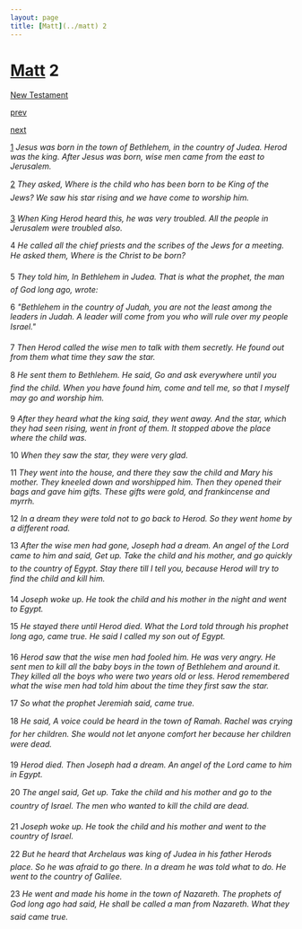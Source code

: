 ```yaml
---
layout: page
title: [Matt](../matt) 2
---
```


# [Matt](../matt) 2

[New Testament](/new-testament)


[prev](matt-1.html)


[next](matt-3.html)

[1](https://reddit.com/75o4tk) _Jesus was born in the town of Bethlehem, in the country of Judea. Herod was the king.  After Jesus was born, wise men came from the east to Jerusalem._

[2](https://reddit.com/75o4tl) _They asked, Where is the child who has been born to be King of the Jews? We saw his star rising and we have come to worship him._

[3](https://reddit.com/75o4to) _When King Herod heard this, he was very troubled. All the people in Jerusalem were troubled also._

4 _He called all the chief priests and the scribes of the Jews for a meeting. He asked them,  Where is the Christ to be born?_

5 _They told him, In Bethlehem in Judea. That is what the prophet, the man of God long ago, wrote:_

6 _"Bethlehem in the country of Judah, you are not the least among the leaders in Judah. A leader will come from you who will rule over my people Israel." _

7 _Then Herod called the wise men to talk with them secretly. He found out from them what time they saw the star._

8 _He sent them to Bethlehem. He said, Go and ask everywhere until you find the child.  When you have found him, come and tell me, so that I myself may go and worship him._

9 _After they heard what the king said, they went away. And the star, which they had seen rising, went in front of them. It stopped above the place where the child was._

10 _When they saw the star, they were very glad._

11 _They went into the house, and there they saw the child and Mary his mother. They kneeled down and worshipped him. Then they opened their bags and gave him gifts.  These gifts were gold, and frankincense and myrrh._

12 _In a dream they were told not to go back to Herod. So they went home by a different road._

13 _After the wise men had gone, Joseph had a dream. An angel of the Lord came to him and said, Get up. Take the child and his mother, and go quickly to the country of Egypt. Stay there till I tell you, because Herod will try to find the child and kill him._

14 _Joseph woke up. He took the child and his mother in the night and went to Egypt._

15 _He stayed there until Herod died. What the Lord told through his prophet long ago, came true. He said I called my son out of Egypt._

16 _Herod saw that the wise men had fooled him. He was very angry. He sent men to kill all the baby boys in the town of Bethlehem and around it. They killed all the boys who were two years old or less. Herod remembered what the wise men had told him about the time they first saw the star._

17 _So what the prophet Jeremiah said, came true._

18 _He said, A voice could be heard in the town of Ramah. Rachel was crying for her children. She would not let anyone comfort her because her children were dead._

19 _Herod died. Then Joseph had a dream. An angel of the Lord came to him in Egypt._

20 _The angel said, Get up. Take the child and his mother and go to the country of Israel.  The men who wanted to kill the child are dead._

21 _Joseph woke up. He took the child and his mother and went to the country of Israel._

22 _But he heard that Archelaus was king of Judea in his father Herods place. So he was afraid to go there. In a dream he was told what to do. He went to the country of Galilee._

23 _He went and made his home in the town of Nazareth. The prophets of God long ago had said, He shall be called a man from Nazareth. What they said came true._

